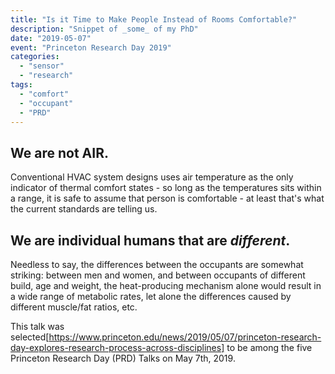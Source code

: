 ```yaml
---
title: "Is it Time to Make People Instead of Rooms Comfortable?"
description: "Snippet of _some_ of my PhD"
date: "2019-05-07"
event: "Princeton Research Day 2019"
categories:
  - "sensor"
  - "research"
tags:
  - "comfort"
  - "occupant"
  - "PRD"
---
```


We are not AIR.
-------------------------
Conventional HVAC system designs uses air temperature as the only indicator of thermal comfort states - so long as the temperatures sits within a range, it is safe to assume that person is comfortable - at least that's what the current standards are telling us. 

We are individual humans that are _different_.
-------------------------
Needless to say, the differences between the occupants are somewhat striking: between men and women, and between occupants of different build, age and weight, the heat-producing mechanism alone would result in a wide range of metabolic rates, let alone the differences caused by different muscle/fat ratios, etc. 

This talk was selected[https://www.princeton.edu/news/2019/05/07/princeton-research-day-explores-research-process-across-disciplines] to be among the five Princeton Research Day (PRD) Talks on May 7th, 2019. 
